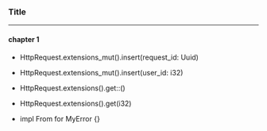 ### Title
---

#### chapter 1
- HttpRequest.extensions_mut().insert(request_id: Uuid)
- HttpRequest.extensions_mut().insert(user_id: i32)
- HttpRequest.extensions().get::<Uuid>()
- HttpRequest.extensions().get(i32)

- impl From<HttpRequest> for MyError {}
